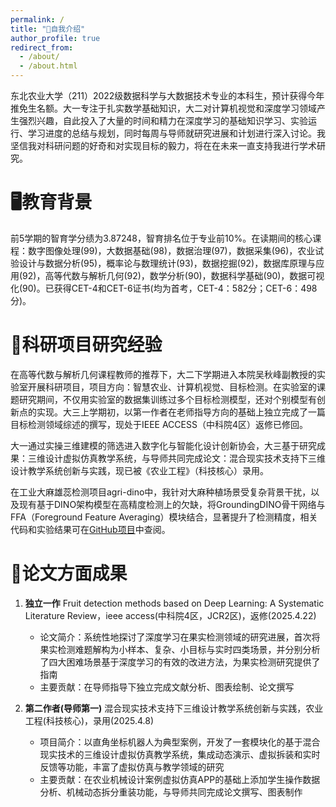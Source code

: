 ```yaml
---
permalink: /
title: "📝自我介绍"
author_profile: true
redirect_from: 
  - /about/
  - /about.html
---
```


东北农业大学（211）2022级数据科学与大数据技术专业的本科生，预计获得今年推免生名额。大一专注于扎实数学基础知识，大二对计算机视觉和深度学习领域产生强烈兴趣，自此投入了大量的时间和精力在深度学习的基础知识学习、实验运行、学习进度的总结与规划，同时每周与导师就研究进展和计划进行深入讨论。我坚信我对科研问题的好奇和对实现目标的毅力，将在在未来一直支持我进行学术研究。

🖥️教育背景
======
前5学期的智育学分绩为3.87248，智育排名位于专业前10%。在读期间的核心课程：数字图像处理(99)，大数据基础(98)，数据治理(97)，数据采集(96)，农业试验设计与数据分析(95)，概率论与数理统计(93)，数据挖掘(92)，数据库原理与应用(92)，高等代数与解析几何(92)，数学分析(90)，数据科学基础(90)，数据可视化(90)。已获得CET-4和CET-6证书(均为首考，CET-4：582分；CET-6：498分)。

📐科研项目研究经验
======
在高等代数与解析几何课程教师的推荐下，大二下学期进入本院吴秋峰副教授的实验室开展科研项目，项目方向：智慧农业、计算机视觉、目标检测。在实验室的课题研究期间，不仅用实验室的数据集训练过多个目标检测模型，还对个别模型有创新点的实现。大三上学期初，以第一作者在老师指导方向的基础上独立完成了一篇目标检测领域综述的撰写，现处于IEEE ACCESS（中科院4区）返修已修回。

大一通过实操三维建模的筛选进入数字化与智能化设计创新协会，大三基于研究成果：三维设计虚拟仿真教学系统，与导师共同完成论文：混合现实技术支持下三维设计教学系统创新与实践，现已被《农业工程》（科技核心）录用。

在工业大麻雄蕊检测项目agri-dino中，我针对大麻种植场景受复杂背景干扰，以及现有基于DINO架构模型在高精度检测上的欠缺，将GroundingDINO骨干网络与FFA（Foreground Feature Averaging）模块结合，显著提升了检测精度，相关代码和实验结果可在[GitHub项目](https://github.com/yyuliaaa/agri-dino)中查阅。

📑论文方面成果
======
1. **独立一作** Fruit detection methods based on Deep Learning: A Systematic Literature Review，ieee access(中科院4区，JCR2区)，返修(2025.4.22)
   - 论文简介：系统性地探讨了深度学习在果实检测领域的研究进展，首次将果实检测难题解构为小样本、复杂、小目标与实时四类场景，并分别分析了四大困难场景基于深度学习的有效的改进方法，为果实检测研究提供了指南
   - 主要贡献：在导师指导下独立完成文献分析、图表绘制、论文撰写

2. **第二作者(导师第一)** 混合现实技术支持下三维设计教学系统创新与实践，农业工程(科技核心)，录用(2025.4.8)
   - 项目简介：以直角坐标机器人为典型案例，开发了一套模块化的基于混合现实技术的三维设计虚拟仿真教学系统，集成动态演示、虚拟拆装和实时反馈等功能，丰富了虚拟仿真与教学领域的研究
   - 主要贡献：在农业机械设计案例虚拟仿真APP的基础上添加学生操作数据分析、机械动态拆分重装功能，与导师共同完成论文撰写、图表制作 
